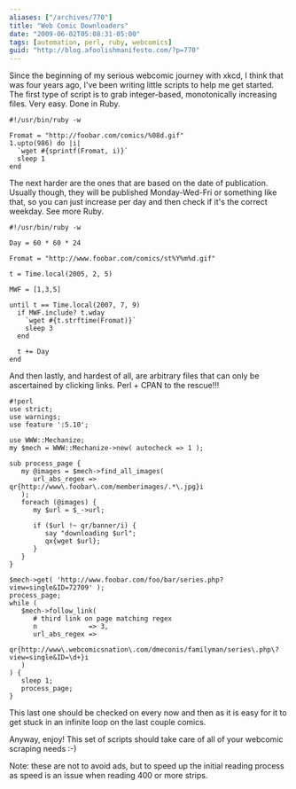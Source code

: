 ```yaml
---
aliases: ["/archives/770"]
title: "Web Comic Downloaders"
date: "2009-06-02T05:08:31-05:00"
tags: [automation, perl, ruby, webcomics]
guid: "http://blog.afoolishmanifesto.com/?p=770"
---
```

Since the beginning of my serious webcomic journey with xkcd, I think that was
four years ago, I've been writing little scripts to help me get started. The
first type of script is to grab integer-based, monotonically increasing files.
Very easy. Done in Ruby.

    #!/usr/bin/ruby -w

    Fromat = "http://foobar.com/comics/%08d.gif"
    1.upto(986) do |i|
      `wget #{sprintf(Fromat, i)}`
      sleep 1
    end

The next harder are the ones that are based on the date of publication. Usually
though, they will be published Monday-Wed-Fri or something like that, so you can
just increase per day and then check if it's the correct weekday. See more Ruby.

    #!/usr/bin/ruby -w

    Day = 60 * 60 * 24

    Fromat = "http://www.foobar.com/comics/st%Y%m%d.gif"

    t = Time.local(2005, 2, 5)

    MWF = [1,3,5]

    until t == Time.local(2007, 7, 9)
      if MWF.include? t.wday
        `wget #{t.strftime(Fromat)}`
        sleep 3
      end

      t += Day
    end

And then lastly, and hardest of all, are arbitrary files that can only be
ascertained by clicking links. Perl + CPAN to the rescue!!!

    #!perl
    use strict;
    use warnings;
    use feature ':5.10';

    use WWW::Mechanize;
    my $mech = WWW::Mechanize->new( autocheck => 1 );

    sub process_page {
       my @images = $mech->find_all_images(
          url_abs_regex => qr{http://www\.foobar\.com/memberimages/.*\.jpg}i
       );
       foreach (@images) {
          my $url = $_->url;

          if ($url !~ qr/banner/i) {
             say "downloading $url";
             qx{wget $url};
          }
       }
    }

    $mech->get( 'http://www.foobar.com/foo/bar/series.php?view=single&ID=72709' );
    process_page;
    while (
       $mech->follow_link(
          # third link on page matching regex
          n             => 3,
          url_abs_regex =>
             qr{http://www\.webcomicsnation\.com/dmeconis/familyman/series\.php\?view=single&ID=\d+}i
       )
    ) {
       sleep 1;
       process_page;
    }

This last one should be checked on every now and then as it is easy for it to
get stuck in an infinite loop on the last couple comics.

Anyway, enjoy! This set of scripts should take care of all of your webcomic
scraping needs :-)

Note: these are not to avoid ads, but to speed up the initial reading process as
speed is an issue when reading 400 or more strips.
